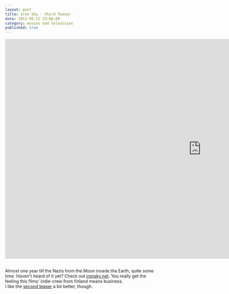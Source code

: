 ```yaml
---
layout: post
title: Iron Sky - third Teaser
date: 2011-05-12 23:08:00
category: movies and television
published: true
---
```


<div class="videoWrapper-16-9"><iframe width="1280" height="720" src="https://www.youtube-nocookie.com/embed/kNDaOFQ6g2I?rel=0" frameborder="0" allowfullscreen></iframe></div><br>

Almost one year till the Nazis from the Moon invade the Earth, quite some time. Haven't heard of it yet? Check out [ironsky.net](http://www.ironsky.net/site/). You really get the feeling this films' indie-crew from finland means business.  
I like the [second teaser](http://www.vimeo.com/13822305) a bit better, though.
